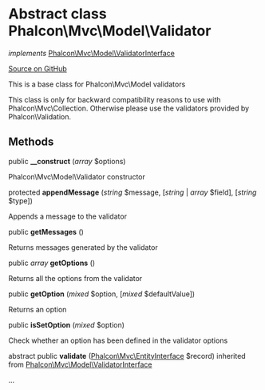 # Abstract class **Phalcon\\Mvc\\Model\\Validator**

*implements* [Phalcon\Mvc\Model\ValidatorInterface](/[[language]]/[[version]]/api/Phalcon_Mvc_Model_ValidatorInterface)

<a href="https://github.com/phalcon/cphalcon/blob/master/phalcon/mvc/model/validator.zep" class="btn btn-default btn-sm">Source on GitHub</a>

This is a base class for Phalcon\\Mvc\\Model validators

This class is only for backward compatibility reasons to use with Phalcon\\Mvc\\Collection.
Otherwise please use the validators provided by Phalcon\\Validation.


## Methods
public  **__construct** (*array* $options)

Phalcon\\Mvc\\Model\\Validator constructor



protected  **appendMessage** (*string* $message, [*string* | *array* $field], [*string* $type])

Appends a message to the validator



public  **getMessages** ()

Returns messages generated by the validator



public *array* **getOptions** ()

Returns all the options from the validator



public  **getOption** (*mixed* $option, [*mixed* $defaultValue])

Returns an option



public  **isSetOption** (*mixed* $option)

Check whether an option has been defined in the validator options



abstract public  **validate** ([Phalcon\Mvc\EntityInterface](/[[language]]/[[version]]/api/Phalcon_Mvc_EntityInterface) $record) inherited from [Phalcon\Mvc\Model\ValidatorInterface](/[[language]]/[[version]]/api/Phalcon_Mvc_Model_ValidatorInterface)

...


